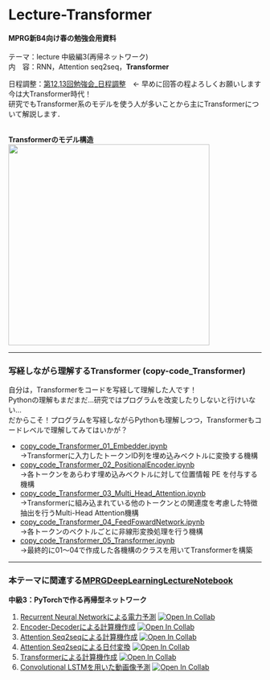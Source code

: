 # Lecture-Transformer
**MPRG新B4向け春の勉強会用資料**<br>
<br>
テーマ：lecture 中級編3(再帰ネットワーク)<br>
内　容：RNN，Attention seq2seq，**Transformer**<br>

日程調整：[第12,13回勉強会_日程調整](http://tonton.amaneku.com/list.php?id=20240217050454_gZDs5s)　← 早めに回答の程よろしくお願いします
<br>
今は大Transformer時代！<br>
研究でもTransformer系のモデルを使う人が多いことから主にTransformerについて解説します．<br>
<br>

**Transformerのモデル構造**<br>
<img src="https://github.com/Taiga10969/Lecture-Transformer/assets/106218669/cc0a487c-f35c-4f37-86f7-0ee313ad1f9b" width="400">
***
### 写経しながら理解するTransformer (copy-code_Transformer)
自分は，Transformerをコードを写経して理解した人です！<br>
Pythonの理解もまだまだ...研究ではプログラムを改変したりしないと行けいない...<br>
だからこそ！プログラムを写経しながらPythonも理解しつつ，Transformerもコードレベルで理解してみてはいかが？
- [copy_code_Transformer_01_Embedder.ipynb](https://github.com/Taiga10969/Lecture-Transformer/blob/main/copy_code_Transformer_01_Embedder.ipynb)<br>
  →Transformerに入力したトークンID列を埋め込みベクトルに変換する機構
- [copy_code_Transformer_02_PositionalEncoder.ipynb](https://github.com/Taiga10969/Lecture-Transformer/blob/main/copy_code_Transformer_02_PositionalEncoder.ipynb)<br>
  →各トークンをあらわす埋め込みベクトルに対して位置情報 PE を付与する機構
- [copy_code_Transformer_03_Multi_Head_Attention.ipynb](https://github.com/Taiga10969/Lecture-Transformer/blob/main/copy_code_Transformer_03_Multi_Head_Attention.ipynb)<br>
  →Transformerに組み込まれている他のトークンとの関連度を考慮した特徴抽出を行うMulti-Head Attention機構
- [copy_code_Transformer_04_FeedFowardNetwork.ipynb](https://github.com/Taiga10969/Lecture-Transformer/blob/main/copy_code_Transformer_04_FeedFowardNetwork.ipynb)<br>
  →各トークンのベクトルごとに非線形変換処理を行う機構
- [copy_code_Transformer_05_Transformer.ipynb](https://github.com/Taiga10969/Lecture-Transformer/blob/main/copy_code_Transformer_05_Transformer.ipynb)<br>
  →最終的に01〜04で作成した各機構のクラスを用いてTransformerを構築


***
### 本テーマに関連する[MPRGDeepLearningLectureNotebook](https://github.com/machine-perception-robotics-group/MPRGDeepLearningLectureNotebook/tree/master)<br>
**中級3：PyTorchで作る再帰型ネットワーク**
1.  [Recurrent Neural Networkによる電力予測](13_rnn/01_03_RNN.ipynb) [![Open In Collab](https://colab.research.google.com/assets/colab-badge.svg)](https://colab.research.google.com/github/machine-perception-robotics-group/MPRGDeepLearningLectureNotebook/blob/master/13_rnn/01_03_RNN.ipynb)
2.  [Encoder-Decoderによる計算機作成](13_rnn/04_Seq2Seq.ipynb) [![Open In Collab](https://colab.research.google.com/assets/colab-badge.svg)](https://colab.research.google.com/github/machine-perception-robotics-group/MPRGDeepLearningLectureNotebook/blob/master/13_rnn/04_Seq2Seq.ipynb)
3.  [Attention Seq2seqによる計算機作成](13_rnn/05_Attention.ipynb) [![Open In Collab](https://colab.research.google.com/assets/colab-badge.svg)](https://colab.research.google.com/github/machine-perception-robotics-group/MPRGDeepLearningLectureNotebook/blob/master/13_rnn/05_Attention.ipynb)
4.  [Attention Seq2seqによる日付変換](13_rnn/05_Attention_alpha.ipynb) [![Open In Collab](https://colab.research.google.com/assets/colab-badge.svg)](https://colab.research.google.com/github/machine-perception-robotics-group/MPRGDeepLearningLectureNotebook/blob/master/13_rnn/05_Attention_alpha.ipynb)
5.  [Transformerによる計算機作成](13_rnn/06_Transformer.ipynb) [![Open In Collab](https://colab.research.google.com/assets/colab-badge.svg)](https://colab.research.google.com/github/machine-perception-robotics-group/MPRGDeepLearningLectureNotebook/blob/master/13_rnn/06_Transformer.ipynb)
4.  [Convolutional LSTMを用いた動画像予測](13_rnn/07_ConvLSTM.ipynb) [![Open In Collab](https://colab.research.google.com/assets/colab-badge.svg)](https://colab.research.google.com/github/machine-perception-robotics-group/MPRGDeepLearningLectureNotebook/blob/master/13_rnn/07_ConvLSTM.ipynb)
